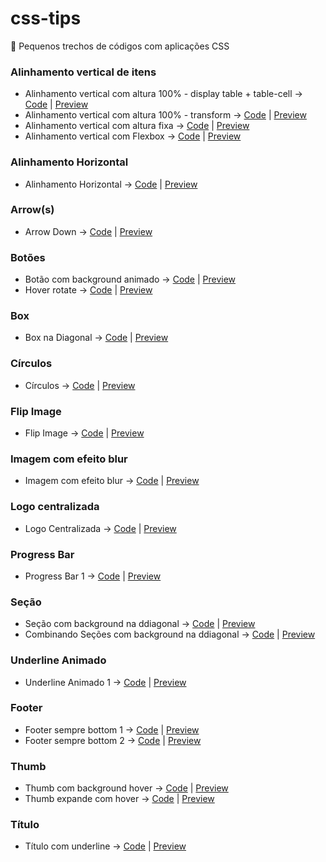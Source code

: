 # css-tips
:pushpin: Pequenos trechos de códigos com aplicações CSS

### Alinhamento vertical de itens
- Alinhamento vertical com altura 100% - display table + table-cell -> [Code](https://github.com/theandersonn/css-tips/blob/master/tips/alinhamento-vertical-cemporcento.html) | [Preview](http://htmlpreview.github.io/?https://raw.githubusercontent.com/theandersonn/css-tips/master/tips/alinhamento-vertical-cemporcento.html)
- Alinhamento vertical com altura 100% - transform -> [Code](https://github.com/theandersonn/css-tips/blob/master/tips/alinhamento-vertical-cemporcento-2.html) | [Preview](http://htmlpreview.github.io/?https://raw.githubusercontent.com/theandersonn/css-tips/master/tips/alinhamento-vertical-cemporcento-2.html)
- Alinhamento vertical com altura fixa -> [Code](https://github.com/theandersonn/css-tips/blob/master/tips/alinhamento-vertical-fixo.html) | [Preview](http://htmlpreview.github.io/?https://raw.githubusercontent.com/theandersonn/css-tips/master/tips/alinhamento-vertical-fixo.html)
- Alinhamento vertical com Flexbox -> [Code](https://github.com/theandersonn/css-tips/blob/master/tips/alinhamento-vertical-com-fexbox.html) | [Preview](http://htmlpreview.github.io/?https://raw.githubusercontent.com/theandersonn/css-tips/master/tips/alinhamento-vertical-com-fexbox.html)

### Alinhamento Horizontal
- Alinhamento Horizontal -> [Code](https://github.com/theandersonn/css-tips/blob/master/tips/alinhamento-horizontal.html) | [Preview](http://htmlpreview.github.io/?https://raw.githubusercontent.com/theandersonn/css-tips/master/tips/alinhamento-horizontal.html)

### Arrow(s)
- Arrow Down -> [Code](https://github.com/theandersonn/css-tips/blob/master/tips/arrow-down.html) | [Preview](http://htmlpreview.github.io/?https://raw.githubusercontent.com/theandersonn/css-tips/master/tips/arrow-down.html)

### Botões
- Botão com background animado -> [Code](https://github.com/theandersonn/css-tips/blob/master/tips/botao-background-animado.html) | [Preview](http://htmlpreview.github.io/?https://raw.githubusercontent.com/theandersonn/css-tips/master/tips/botao-background-animado.html)
- Hover rotate -> [Code](https://github.com/theandersonn/css-tips/blob/master/tips/rotate-hover.html) | [Preview](http://htmlpreview.github.io/?https://raw.githubusercontent.com/theandersonn/css-tips/master/tips/rotate-hover.html)

### Box
- Box na Diagonal -> [Code](https://github.com/theandersonn/css-tips/blob/master/tips/box-na-diagonal.html) | [Preview](http://htmlpreview.github.io/?https://raw.githubusercontent.com/theandersonn/css-tips/master/tips/box-na-diagonal.html)

### Círculos
- Círculos -> [Code](https://github.com/theandersonn/css-tips/blob/master/tips/circulos.html) | [Preview](http://htmlpreview.github.io/?https://raw.githubusercontent.com/theandersonn/css-tips/master/tips/circulos.html)

### Flip Image
- Flip Image -> [Code](https://github.com/theandersonn/css-tips/blob/master/tips/flip-image.html) | [Preview](http://htmlpreview.github.io/?https://raw.githubusercontent.com/theandersonn/css-tips/master/tips/flip-image.html)

### Imagem com efeito blur
- Imagem com efeito blur -> [Code](https://github.com/theandersonn/css-tips/blob/master/tips/imagem-com-efeito-blur.html) | [Preview](http://htmlpreview.github.io/?https://raw.githubusercontent.com/theandersonn/css-tips/master/tips/imagem-com-efeito-blur.html)

### Logo centralizada
- Logo Centralizada -> [Code](https://github.com/theandersonn/css-tips/blob/master/tips/logo-centralizada.html) | [Preview](http://htmlpreview.github.io/?https://raw.githubusercontent.com/theandersonn/css-tips/master/tips/logo-centralizada.html)

### Progress Bar
- Progress Bar 1 -> [Code](https://github.com/theandersonn/css-tips/blob/master/tips/progress-bar-1.html) | [Preview](http://htmlpreview.github.io/?https://raw.githubusercontent.com/theandersonn/css-tips/master/tips/progress-bar-1.html)

### Seção
- Seção com background na ddiagonal -> [Code](https://github.com/theandersonn/css-tips/blob/master/tips/secao-background-diagonal-1.html) | [Preview](http://htmlpreview.github.io/?https://raw.githubusercontent.com/theandersonn/css-tips/master/tips/secao-background-diagonal-1.html)
- Combinando Seções com background na ddiagonal -> [Code](https://github.com/theandersonn/css-tips/blob/master/tips/secao-background-diagonal-2.html) | [Preview](http://htmlpreview.github.io/?https://raw.githubusercontent.com/theandersonn/css-tips/master/tips/secao-background-diagonal-2.html)


### Underline Animado
- Underline Animado 1 -> [Code](https://github.com/theandersonn/css-tips/blob/master/tips/underline-animado-1.html) | [Preview](http://htmlpreview.github.io/?https://raw.githubusercontent.com/theandersonn/css-tips/master/tips/underline-animado-1.html)

### Footer
- Footer sempre bottom 1 -> [Code](https://github.com/theandersonn/css-tips/blob/master/tips/footer-sempre-bottom-1.html) | [Preview](http://htmlpreview.github.io/?https://raw.githubusercontent.com/theandersonn/css-tips/master/tips/footer-sempre-bottom-1.html)
- Footer sempre bottom 2 -> [Code](https://github.com/theandersonn/css-tips/blob/master/tips/footer-sempre-bottom-2.html) | [Preview](http://htmlpreview.github.io/?https://raw.githubusercontent.com/theandersonn/css-tips/master/tips/footer-sempre-bottom-2.html)

### Thumb
- Thumb com background hover -> [Code](https://github.com/theandersonn/css-tips/blob/master/tips/thumb-com-bg-hover.html) | [Preview](http://htmlpreview.github.io/?https://raw.githubusercontent.com/theandersonn/css-tips/master/tips/thumb-com-bg-hover.html)
- Thumb expande com hover -> [Code](https://github.com/theandersonn/css-tips/blob/master/tips/thumb-expande-hover.html) | [Preview](http://htmlpreview.github.io/?https://raw.githubusercontent.com/theandersonn/css-tips/master/tips/thumb-expande-hover.html)

### Título
- Título com underline -> [Code](https://github.com/theandersonn/css-tips/blob/master/tips/titulo-com-underline.html) | [Preview](http://htmlpreview.github.io/?https://raw.githubusercontent.com/theandersonn/css-tips/master/tips/titulo-com-underline.html)